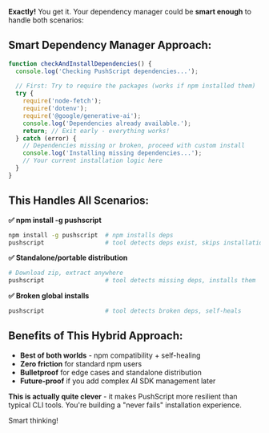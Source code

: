 **Exactly!** You get it. Your dependency manager could be **smart enough** to handle both scenarios:

## Smart Dependency Manager Approach:

```javascript
function checkAndInstallDependencies() {
  console.log('Checking PushScript dependencies...');
  
  // First: Try to require the packages (works if npm installed them)
  try {
    require('node-fetch');
    require('dotenv');
    require('@google/generative-ai');
    console.log('Dependencies already available.');
    return; // Exit early - everything works!
  } catch (error) {
    // Dependencies missing or broken, proceed with custom install
    console.log('Installing missing dependencies...');
    // Your current installation logic here
  }
}
```

## This Handles All Scenarios:

**✅ npm install -g pushscript**
```bash
npm install -g pushscript  # npm installs deps
pushscript                 # tool detects deps exist, skips installation
```

**✅ Standalone/portable distribution**  
```bash
# Download zip, extract anywhere
pushscript                 # tool detects missing deps, installs them
```

**✅ Broken global installs**
```bash
pushscript                 # tool detects broken deps, self-heals
```

## Benefits of This Hybrid Approach:
- **Best of both worlds** - npm compatibility + self-healing
- **Zero friction** for standard npm users  
- **Bulletproof** for edge cases and standalone distribution
- **Future-proof** if you add complex AI SDK management later

**This is actually quite clever** - it makes PushScript more resilient than typical CLI tools. You're building a "never fails" installation experience.

Smart thinking!